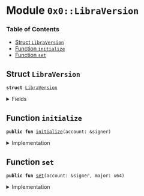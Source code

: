 
<a name="0x0_LibraVersion"></a>

# Module `0x0::LibraVersion`

### Table of Contents

-  [Struct `LibraVersion`](#0x0_LibraVersion_LibraVersion)
-  [Function `initialize`](#0x0_LibraVersion_initialize)
-  [Function `set`](#0x0_LibraVersion_set)



<a name="0x0_LibraVersion_LibraVersion"></a>

## Struct `LibraVersion`



<pre><code><b>struct</b> <a href="#0x0_LibraVersion">LibraVersion</a>
</code></pre>



<details>
<summary>Fields</summary>


<dl>
<dt>

<code>major: u64</code>
</dt>
<dd>

</dd>
</dl>


</details>

<a name="0x0_LibraVersion_initialize"></a>

## Function `initialize`



<pre><code><b>public</b> <b>fun</b> <a href="#0x0_LibraVersion_initialize">initialize</a>(account: &signer)
</code></pre>



<details>
<summary>Implementation</summary>


<pre><code><b>public</b> <b>fun</b> <a href="#0x0_LibraVersion_initialize">initialize</a>(account: &signer) {
    <b>assert</b>(<a href="Signer.md#0x0_Signer_address_of">Signer::address_of</a>(account) == <a href="CoreAddresses.md#0x0_CoreAddresses_DEFAULT_CONFIG_ADDRESS">CoreAddresses::DEFAULT_CONFIG_ADDRESS</a>(), 1);

    <a href="LibraConfig.md#0x0_LibraConfig_publish_new_config">LibraConfig::publish_new_config</a>&lt;<a href="#0x0_LibraVersion">LibraVersion</a>&gt;(
        account,
        <a href="#0x0_LibraVersion">LibraVersion</a> { major: 1 },
    );
}
</code></pre>



</details>

<a name="0x0_LibraVersion_set"></a>

## Function `set`



<pre><code><b>public</b> <b>fun</b> <a href="#0x0_LibraVersion_set">set</a>(account: &signer, major: u64)
</code></pre>



<details>
<summary>Implementation</summary>


<pre><code><b>public</b> <b>fun</b> <a href="#0x0_LibraVersion_set">set</a>(account: &signer, major: u64) {
    <b>let</b> old_config = <a href="LibraConfig.md#0x0_LibraConfig_get">LibraConfig::get</a>&lt;<a href="#0x0_LibraVersion">LibraVersion</a>&gt;();

    <b>assert</b>(
        old_config.major &lt; major,
        25
    );

    <a href="LibraConfig.md#0x0_LibraConfig_set">LibraConfig::set</a>&lt;<a href="#0x0_LibraVersion">LibraVersion</a>&gt;(
        account,
        <a href="#0x0_LibraVersion">LibraVersion</a> { major }
    );
}
</code></pre>



</details>
